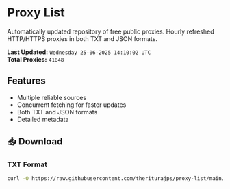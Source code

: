 # Proxy List

Automatically updated repository of free public proxies. Hourly refreshed HTTP/HTTPS proxies in both TXT and JSON formats.

**Last Updated:** `Wednesday 25-06-2025 14:10:02 UTC`  
**Total Proxies:** `41048`

## Features
- Multiple reliable sources
- Concurrent fetching for faster updates
- Both TXT and JSON formats
- Detailed metadata

## 📥 Download

### TXT Format
```bash
curl -O https://raw.githubusercontent.com/theriturajps/proxy-list/main/proxies.txt